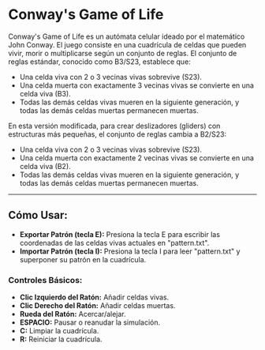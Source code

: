 # Conway's Game of Life

Conway's Game of Life es un autómata celular ideado por el matemático John Conway. El juego consiste en una cuadrícula de celdas que pueden vivir, morir o multiplicarse según un conjunto de reglas. El conjunto de reglas estándar, conocido como B3/S23, establece que:

- Una celda viva con 2 o 3 vecinas vivas sobrevive (S23).
- Una celda muerta con exactamente 3 vecinas vivas se convierte en una celda viva (B3).
- Todas las demás celdas vivas mueren en la siguiente generación, y todas las demás celdas muertas permanecen muertas.

En esta versión modificada, para crear deslizadores (gliders) con estructuras más pequeñas, el conjunto de reglas cambia a B2/S23:

- Una celda viva con 2 o 3 vecinas vivas sobrevive (S23).
- Una celda muerta con exactamente 2 vecinas vivas se convierte en una celda viva (B2).
- Todas las demás celdas vivas mueren en la siguiente generación, y todas las demás celdas muertas permanecen muertas.

---

## Cómo Usar:
- **Exportar Patrón (tecla E):** Presiona la tecla E para escribir las coordenadas de las celdas vivas actuales en "pattern.txt".
- **Importar Patrón (tecla I):** Presiona la tecla I para leer "pattern.txt" y superponer su patrón en la cuadrícula.

### Controles Básicos:
- **Clic Izquierdo del Ratón:** Añadir celdas vivas.
- **Clic Derecho del Ratón:** Añadir celdas muertas.
- **Rueda del Ratón:** Acercar/alejar.
- **ESPACIO:** Pausar o reanudar la simulación.
- **C:** Limpiar la cuadrícula.
- **R:** Reiniciar la cuadrícula.
